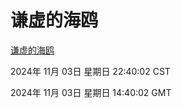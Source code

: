 # 谦虚的海鸥
[谦虚的海鸥](http://219.139.197.74:56308/qxdho/course/base/hotlink/index.php)

2024年 11月 03日 星期日 22:40:02 CST

2024年 11月 03日 星期日 14:40:02 GMT
